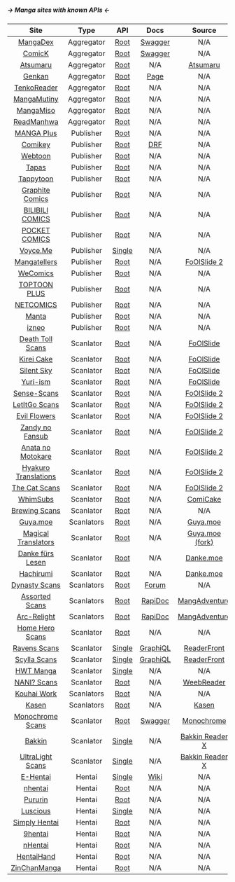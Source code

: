 ##### -> Manga sites with known APIs <-

|                             Site                               |    Type    |                             API                             |                             Docs                                        |        Source       | Open  |  Format  |
| :------------------------------------------------------------: | :--------: | :---------------------------------------------------------: | :---------------------------------------------------------------------: | :-----------------: | :---: | :------: |
| [MangaDex](https://mangadex.org/)                              | Aggregator | [Root](https://api.mangadex.org)                            | [Swagger](https://api.mangadex.org/swagger.html)                        | N/A                 |   ✓   | JSON     |
| [ComicK](https://comick.fun/)                                  | Aggregator | [Root](https://api.comick.fun)                              | [Swagger](https://api.comick.fun/docs/static/index.html)                | N/A                 |   ✓   | JSON     |
| [Atsumaru](https://atsu.moe/)                                  | Aggregator | [Root](https://atsu.more/api/v1)                            | N/A                                                                     | [Atsumaru][]        |   ✓   | JSON     |
| [Genkan](https://genkan.io/)                                   | Aggregator | [Root](https://genkan.io/api/v1)                            | [Page](https://docs.genkan.io/0-getting-started/)                       | N/A                 |   ✗   | JSON     |
| [TenkoReader](https://tenkoreader.com/)                        | Aggregator | [Root](https://api.tenkoreader.com/)                        | N/A                                                                     | N/A                 |   ✓   | JSON+BR  |
| [MangaMutiny](https://mangamutiny.org/)                        | Aggregator | [Root](https://api.mangamutiny.org/v1/public)               | N/A                                                                     | N/A                 |   ✓   | JSON     |
| [MangaMiso](https://mangamiso.net/)                            | Aggregator | [Root](https://mangamiso.net/mangas)                        | N/A                                                                     | N/A                 |   ✓   | JSON     |
| [ReadManhwa](https://www.readmanhwa.com/)                      | Aggregator | [Root](https://www.readmanhwa.com/api)                      | N/A                                                                     | N/A                 |   ✓   | JSON     |
| [MANGA Plus](https://mangaplus.shueisha.co.jp/)                | Publisher  | [Root](https://jumpg-webapi.tokyo-cdn.com/api)              | N/A                                                                     | N/A                 |   ✓   | Protobuf |
| [Comikey](https://comikey.com/)                                | Publisher  | [Root](https://comikey.com/sapi)                            | [DRF](https://comikey.com/sapi?format=api)                              | N/A                 |   ✓   | JSON     |
| [Webtoon](https://www.webtoons.com/en/)                        | Publisher  | [Root](https://www.webtoons.com/en/)                        | N/A                                                                     | N/A                 |   ✓   | JSON/XML |
| [Tapas](https://tapas.io/)                                     | Publisher  | [Root](https://api.tapas.io/v3)                             | N/A                                                                     | N/A                 |   ✓   | JSON     |
| [Tappytoon](https://www.tappytoon.com/)                        | Publisher  | [Root](https://api-global.tappytoon.com)                    | N/A                                                                     | N/A                 |   ✗   | JSON     |
| [Graphite Comics](https://graphitecomics.com/)                 | Publisher  | [Root](https://graphitecomics.com/api)                      | N/A                                                                     | N/A                 |   ✓   | JSON     |
| [BILIBILI COMICS](https://www.bilibilicomics.com/)             | Publisher  | [Root](https://www.bilibilicomics.com/twirp/comic.v1.Comic) | N/A                                                                     | N/A                 |   ✓   | JSON     |
| [POCKET COMICS](https://www.pocketcomics.com/)                 | Publisher  | [Root](https://api.pocketcomics.com)                        | N/A                                                                     | N/A                 |   ✓   | JSON     |
| [Voyce.Me](https://www.voyce.me/)                              | Publisher  | [Single](https://graphql.voyce.me/v1/graphql)               | N/A                                                                     | N/A                 |   ✓   | GraphQL  |
| [Mangatellers](https://reader.mangatellers.gr/)                | Publisher  | [Root](https://reader.mangatellers.gr/api)                  | N/A                                                                     | [FoOlSlide 2][]     |   ✓   | JSON     |
| [WeComics](https://m.wecomics.com/)                            | Publisher  | [Root](https://m.wecomics.com/h5)                           | N/A                                                                     | N/A                 |   ✓   | JSON     |
| [TOPTOON PLUS](https://toptoonplus.com/)                       | Publisher  | [Root](https://api.toptoonplus.com/api/v1)                  | N/A                                                                     | N/A                 |   ✗   | JSON     |
| [NETCOMICS](https://www.netcomics.com/)                        | Publisher  | [Root](https://beta-api.netcomics.com/api/v1)               | N/A                                                                     | N/A                 |   ✓   | JSON     |
| [Manta](https://manta.net/)                                    | Publisher  | [Root](https://manta.net/front/v1)                          | N/A                                                                     | N/A                 |   ✓   | JSON     |
| [izneo](https://www.izneo.com/)                                | Publisher  | [Root](https://www.izneo.com/en/api)                        | N/A                                                                     | N/A                 |   ✓   | JSON     |
| [Death Toll Scans](https://reader.deathtollscans.net/)         | Scanlator  | [Root](https://reader.deathtollscans.net/api)               | N/A                                                                     | [FoOlSlide][]       |   ✓   | JSON     |
| [Kirei Cake](https://reader.kireicake.com/)                    | Scanlator  | [Root](https://reader.kireicake.com/api)                    | N/A                                                                     | [FoOlSlide][]       |   ✓   | JSON     |
| [Silent Sky](https://reader.silentsky-scans.net/)              | Scanlator  | [Root](https://reader.silentsky-scans.net/api)              | N/A                                                                     | [FoOlSlide][]       |   ✓   | JSON     |
| [Yuri-ism](https://www.yuri-ism.net/slide/)                    | Scanlator  | [Root](https://www.yuri-ism.net/slide/api)                  | N/A                                                                     | [FoOlSlide][]       |   ✓   | JSON     |
| [Sense-Scans](https://sensescans.com/reader/)                  | Scanlator  | [Root](https://sensescans.com/reader/api)                   | N/A                                                                     | [FoOlSlide 2][]     |   ✓   | JSON     |
| [LetItGo Scans](https://reader.letitgo.scans.today/)           | Scanlator  | [Root](https://reader.letitgo.scans.today/)                 | N/A                                                                     | [FoOlSlide 2][]     |   ✓   | JSON     |
| [Evil Flowers](https://reader.evilflowers.com/)                | Scanlator  | [Root](https://reader.evilflowers.com/api)                  | N/A                                                                     | [FoOlSlide 2][]     |   ✓   | JSON     |
| [Zandy no Fansub](https://zandynofansub.aishiteru.org/reader/) | Scanlator  | [Root](https://zandynofansub.aishiteru.org/reader/api)      | N/A                                                                     | [FoOlSlide 2][]     |   ✓   | JSON     |
| [Anata no Motokare](https://motokare.xyz/reader/)              | Scanlator  | [Root](https://motokare.xyz/reader/api)                     | N/A                                                                     | [FoOlSlide 2][]     |   ✓   | JSON     |
| [Hyakuro Translations](https://hyakuro.com/reader/)            | Scanlator  | [Root](https://hyakuro.com/reader/api)                      | N/A                                                                     | [FoOlSlide 2][]     |   ✓   | JSON     |
| [The Cat Scans](https://reader2.thecatscans.com/)              | Scanlator  | [Root](https://reader2.thecatscans.com/api)                 | N/A                                                                     | [FoOlSlide 2][]     |   ✓   | JSON     |
| [WhimSubs](https://whimsubs.xyz/)                              | Scanlator  | [Root](https://whimsubs.xyz/api)                            | N/A                                                                     | [ComiCake][]        |   ✓   | JSON     |
| [Brewing Scans](https://www.brewingscans.com/)                 | Scanlator  | [Root](https://www.brewingscans.com/api)                    | N/A                                                                     | N/A                 |   ✓   | JSON     |
| [Guya.moe](https://guya.moe/)                                  | Scanlators | [Root](https://guya.moe/api)                                | N/A                                                                     | [Guya.moe][]        |   ✓   | JSON     |
| [Magical Translators](https://mahoushoujobu.com/)              | Scanlator  | [Root](https://mahoushoujobu.com/api)                       | N/A                                                                     | [Guya.moe (fork)][] |   ✓   | JSON     |
| [Danke fürs Lesen](https://danke.moe/)                         | Scanlator  | [Root](https://danke.moe/api)                               | N/A                                                                     | [Danke.moe][]       |   ✓   | JSON     |
| [Hachirumi](https://hachirumi.com/)                            | Scanlator  | [Root](https://hachirumi.com/api)                           | N/A                                                                     | [Danke.moe][]       |   ✓   | JSON     |
| [Dynasty Scans](https://dynasty-scans.com/)                    | Scanlators | [Root](https://dynasty-scans.com/)                          | [Forum](https://dynasty-scans.com/forum/topics/7186-dynasty-reader-api) | N/A                 |   ✓   | JSON     |
| [Assorted Scans](https://assortedscans.com/)                   | Scanlators | [Root](https://assortedscans.com/api/v2)                    | [RapiDoc](https://assortedscans.com/api/v2/docs/)                       | [MangAdventure][]   |   ✓   | JSON     |
| [Arc-Relight](https://arc-relight.com/)                        | Scanlators | [Root](https://arc-relight.com/api/v2)                      | [RapiDoc](https://arc-relight.com/api/v2/docs/)                         | [MangAdventure][]   |   ✓   | JSON     |
| [Home Hero Scans](https://hhs.pages.dev/)                      | Scanlator  | [Root](https://hhs.pages.dev/api)                           | N/A                                                                     | N/A                 |   ✓   | JSON     |
| [Ravens Scans](https://ravens-scans.com/)                      | Scanlator  | [Single](https://api.ravens-scans.com)                      | [GraphiQL](https://api.ravens-scans.com/)                               | [ReaderFront][]     |   ✓   | GraphQL  |
| [Scylla Scans](https://scyllascans.org/)                       | Scanlator  | [Single](https://api.scyllascans.org)                       | [GraphiQL](https://api.scyllascans.org/)                                | [ReaderFront][]     |   ✓   | GraphQL  |
| [HWT Manga](https://www.hwtmanga.com/hwt/)                     | Scanlator  | [Single](https://www.hwtmanga.com/hwt/callback.php)         | N/A                                                                     | N/A                 |   ✓   | JSON     |
| [NANI? Scans](https://naniscans.com/)                          | Scanlator  | [Root](https://naniscans.com/Api)                           | N/A                                                                     | [WeebReader][]      |   ✓   | JSON     |
| [Kouhai Work](https://kouhai.work/)                            | Scanlators | [Root](https://api.kouhai.work/v3)                          | N/A                                                                     | N/A                 |   ✓   | JSON     |
| [Kasen](https://kasen.devenv.win/)                             | Scanlators | [Root](https://kasen.devenv.win/api)                        | N/A                                                                     | [Kasen][]           |   ✓   | JSON     |
| [Monochrome Scans](https://manga.d34d.one/)                    | Scanlator  | [Root](https://api.manga.d34d.one)                          | [Swagger](https://api.manga.d34d.one/docs/)                             | [Monochrome][]      |   ✓   | JSON     |
| [Bakkin](https://bakkin.moe/reader/)                           | Scanlator  | [Single](https://bakkin.moe/reader/main.php)                | N/A                                                                     | [Bakkin Reader X][] |   ✓   | JSON     |
| [UltraLight Scans](https://readlight.org/)                           | Scanlator  | [Single](https://readlight.org/main.php)                | N/A                                                                     | [Bakkin Reader X][] |   ✓   | JSON     |
| [E-Hentai](https://e-hentai.org/)                              | Hentai     | [Single](https://api.e-hentai.org/api.php)                  | [Wiki](https://ehwiki.org/wiki/API)                                     | N/A                 |   ✓   | JSON     |
| [nhentai](https://nhentai.net/)                                | Hentai     | [Root](https://nhentai.net/api)                             | N/A                                                                     | N/A                 |   ✓   | JSON     |
| [Pururin](https://pururin.to/)                                 | Hentai     | [Root](https://pururin.to/api)                              | N/A                                                                     | N/A                 |   ✓   | JSON     |
| [Luscious](https://www.luscious.net/)                          | Hentai     | [Single](https://api.luscious.net/graphql/nobatch)          | N/A                                                                     | N/A                 |   ✓   | GraphQL  |
| [Simply Hentai](https://www.simply-hentai.com/)                | Hentai     | [Root](https://api.simply-hentai.com/v3)                    | N/A                                                                     | N/A                 |   ✓   | JSON     |
| [9hentai](https://9hentai.to/)                                 | Hentai     | [Root](https://9hentai.to/api)                              | N/A                                                                     | N/A                 |   ✓   | JSON     |
| [nHentai](https://nhentai.com/)                                | Hentai     | [Root](https://nhentai.com/api)                             | N/A                                                                     | N/A                 |   ✓   | JSON     |
| [HentaiHand](https://hentaihand.com/)                          | Hentai     | [Root](https://hentaihand.com/api)                          | N/A                                                                     | N/A                 |   ✓   | JSON     |
| [ZinChanManga](https://zinchanmanga.net/)                      | Hentai     | [Root](https://api.zinchanmanga.net:5555/api/web)           | N/A                                                                     | N/A                 |   ✓   | JSON     |


[FoOlSlide]: https://github.com/FoolCode/FoOlSlide/tree/master/application/controllers/api
[FoOlSlide 2]: https://github.com/chocolatkey/FoOlSlide2/tree/v2.4.0/application/controllers/api
[ComiCake]: https://github.com/chocolatkey/comicake/tree/master/api
[Guya.moe]: https://github.com/subject-f/guyamoe/tree/develop/api
[Guya.moe (fork)]: https://github.com/milleniumbug/guyamoe/tree/master/api
[Danke.moe]: https://github.com/kafkaien42/guyamoe/tree/master/api
[MangAdventure]: https://github.com/mangadventure/MangAdventure/tree/api-v2/api/v2
[ReaderFront]: https://github.com/dvaJi/ReaderFront/tree/master/packages/api/src/modules
[WeebReader]: https://github.com/Dinokin/WeebReader/blob/master/Web.Portal/Controllers/ApiController.cs
[Monochrome]: https://github.com/MonochromeCMS/monochrome-api-deta/tree/main/api
[Bakkin Reader X]: https://github.com/doryiii/bakkin-reader-x/blob/master/main.php
[Kasen]: https://github.com/rs1703/Kasen/blob/master/controllers/api/api.go
[Atsumaru]: https://github.com/TheUndo/Atsumaru/tree/dev/api